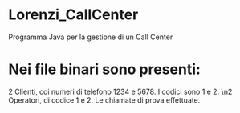 # Lorenzi_CallCenter
Programma Java per la gestione di un Call Center


# Nei file binari sono presenti:

2 Clienti, coi numeri di telefono 1234 e 5678. I codici sono 1 e 2.
\n2 Operatori, di codice 1 e 2.
Le chiamate di prova effettuate.
